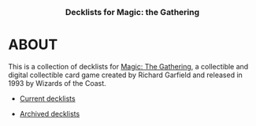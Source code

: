 <!--
  project-templates 201024
  magic-the-gathering-decklists 210712
-->

<h3 align="center">

  <br>
  Decklists for Magic: the Gathering
  <br>

</h3>

<!-- About this repository -->
# ABOUT
This is a collection of decklists for [Magic: The Gathering](https://en.wikipedia.org/wiki/Magic:_The_Gathering), a collectible and digital collectible card game created by Richard Garfield and released in 1993 by Wizards of the Coast.

* [Current decklists](https://github.com/APrettyCoolProgram/card-game-decklists/tree/master/decks)

* [Archived decklists](https://github.com/APrettyCoolProgram/card-game-decklists/tree/master/decks/archives)